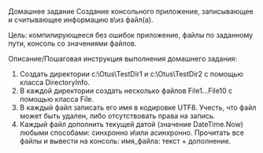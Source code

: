 Домашнее задание
Создание консольного приложение, записывающее и считывающее информацию в\из файл(а).

Цель:
компилирующееся без ошибок приложение, файлы по заданному пути, консоль со значениями файлов.


Описание/Пошаговая инструкция выполнения домашнего задания:
1. Создать директории c:\Otus\TestDir1 и c:\Otus\TestDir2 с помощью класса DirectoryInfo.
2. В каждой директории создать несколько файлов File1...File10 с помощью класса File.
3. В каждый файл записать его имя в кодировке UTF8. Учесть, что файл может быть удален, либо отсутствовать права на запись.
4. Каждый файл дополнить текущей датой (значение DateTime.Now) любыми способами: синхронно и\или асинхронно.
Прочитать все файлы и вывести на консоль: имя_файла: текст + дополнение.
